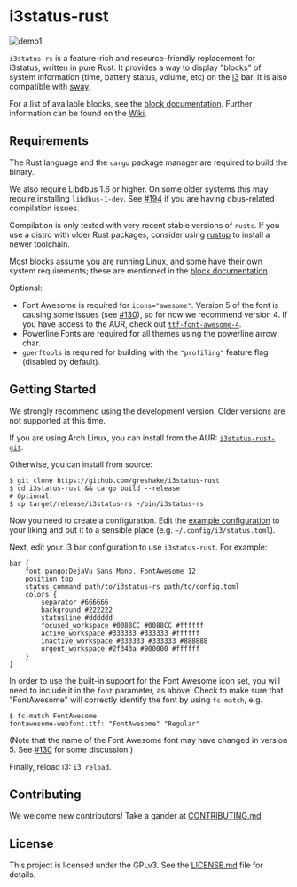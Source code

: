 # i3status-rust

![demo1](https://raw.githubusercontent.com/XYunknown/i3status-rust/master/img/example_bar.png)

`i3status-rs` is a feature-rich and resource-friendly replacement for i3status, written in pure Rust. It provides a way to display "blocks" of system information (time, battery status, volume, etc) on the [i3](https://i3wm.org/) bar. It is also compatible with [sway](http://swaywm.org/).

For a list of available blocks, see the [block documentation](blocks.md). Further information can be found on the [Wiki](https://github.com/greshake/i3status-rust/wiki).

## Requirements

The Rust language and the `cargo` package manager are required to build the binary.

We also require Libdbus 1.6 or higher. On some older systems this may require installing `libdbus-1-dev`. See [#194](https://github.com/greshake/i3status-rust/issues/194) if you are having dbus-related compilation issues.

Compilation is only tested with very recent stable versions of `rustc`. If you use a distro with older Rust packages, consider using [rustup](https://rustup.rs/) to install a newer toolchain.

Most blocks assume you are running Linux, and some have their own system requirements; these are mentioned in the [block documentation](blocks.md).

Optional:

* Font Awesome is required for `icons="awesome"`. Version 5 of the font is causing some issues (see [#130](https://github.com/greshake/i3status-rust/issues/130)), so for now we recommend version 4. If you have access to the AUR, check out [`ttf-font-awesome-4`](https://aur.archlinux.org/packages/ttf-font-awesome-4/).
* Powerline Fonts are required for all themes using the powerline arrow char.
* `gperftools` is required for building with the `"profiling"` feature flag (disabled by default).

## Getting Started

We strongly recommend using the development version. Older versions are not supported at this time.

If you are using Arch Linux, you can install from the AUR: [`i3status-rust-git`](https://aur.archlinux.org/packages/i3status-rust-git/).

Otherwise, you can install from source:

```shell
$ git clone https://github.com/greshake/i3status-rust
$ cd i3status-rust && cargo build --release
# Optional:
$ cp target/release/i3status-rs ~/bin/i3status-rs
```

Now you need to create a configuration. Edit the [example configuration](https://raw.githubusercontent.com/greshake/i3status-rust/master/example_config.toml) to your liking and put it to a sensible place (e.g. `~/.config/i3/status.toml`).

Next, edit your i3 bar configuration to use `i3status-rust`. For example:

```
bar {
    font pango:DejaVu Sans Mono, FontAwesome 12
    position top
    status_command path/to/i3status-rs path/to/config.toml
    colors {
        separator #666666
        background #222222
        statusline #dddddd
        focused_workspace #0088CC #0088CC #ffffff
        active_workspace #333333 #333333 #ffffff
        inactive_workspace #333333 #333333 #888888
        urgent_workspace #2f343a #900000 #ffffff
    }
}
```

In order to use the built-in support for the Font Awesome icon set, you will need to include it in the `font` parameter, as above. Check to make sure that "FontAwesome" will correctly identify the font by using `fc-match`, e.g.

``` shell
$ fc-match FontAwesome
fontawesome-webfont.ttf: "FontAwesome" "Regular"
```

(Note that the name of the Font Awesome font may have changed in version 5. See [#130](https://github.com/greshake/i3status-rust/issues/130) for some discussion.)

Finally, reload i3: `i3 reload`.

## Contributing

We welcome new contributors! Take a gander at [CONTRIBUTING.md](CONTRIBUTING.md).

## License

This project is licensed under the GPLv3. See the [LICENSE.md](LICENSE.md) file for details.
